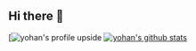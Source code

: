 ## Hi there 👋

<!--
**yomin63/yomin63** is a ✨ _special_ ✨ repository because its `README.md` (this file) appears on your GitHub profile.

Here are some ideas to get you started:

- 🔭 I’m currently working on ...
- 🌱 I’m currently learning ...
- 👯 I’m looking to collaborate on ...
- 🤔 I’m looking for help with ...
- 💬 Ask me about ...
- 📫 How to reach me: ...
- 😄 Pronouns: ...
- ⚡ Fun fact: ...
-->
[![yohan's profile upside](https://capsule-render.vercel.app/api?type=wave&height=300&color=gradient&text=金堯韓%20text)
[![yohan's github stats](https://github-readme-stats.vercel.app/api?username=yomin63)](https://github.com/yomin63/github-readme-stats)
